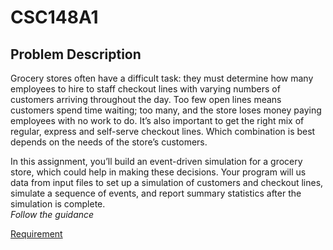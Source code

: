 # CSC148A1
## Problem Description
Grocery stores often have a difficult task: they must determine how many employees to hire to staff checkout lines with varying numbers of customers arriving throughout the day. Too few open lines means customers spend time waiting; too many, and the store loses money paying employees with no work to do. It’s also important to get the right mix of regular, express and self-serve checkout lines. Which combination is best depends on the needs of the store’s customers.

In this assignment, you’ll build an event-driven simulation for a grocery store, which could help in making these decisions. Your program will us data from input files to set up a simulation of customers and checkout lines, simulate a sequence of events, and report summary statistics after the simulation is complete.  
*Follow the guidance*

[Requirement](https://q.utoronto.ca/courses/336881/pages/assignment-1-a-grocery-store-simulation?module_item_id=5533254)

